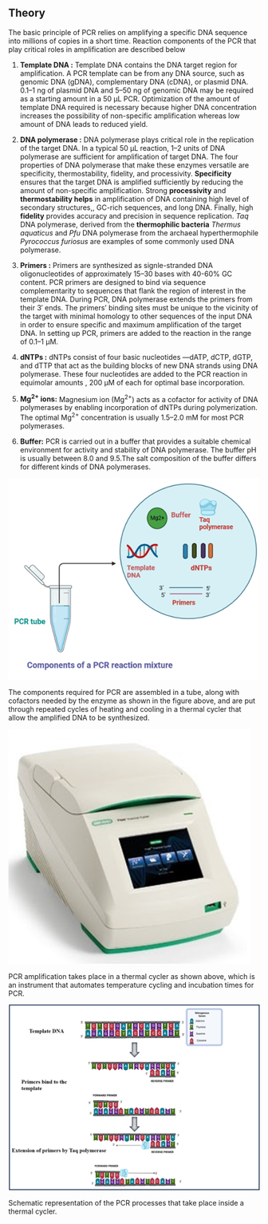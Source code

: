 
## Theory

The basic principle of PCR relies on amplifying a specific DNA sequence into millions of copies in a short time. Reaction components of the PCR that play critical roles in amplification are described below

1.	**Template DNA :** Template DNA  contains the DNA target region for amplification. A PCR template can be from any DNA source, such as genomic DNA (gDNA), complementary DNA (cDNA), or plasmid DNA. 0.1–1 ng of plasmid DNA and 5–50 ng of genomic DNA may be required as a starting amount in a 50 µL PCR. Optimization of the amount of template DNA required is necessary because higher DNA concentration increases the possibility of non-specific amplification whereas low amount of DNA leads to reduced yield.
2.	**DNA polymerase :** DNA polymerase plays critical role in the replication of the target DNA. In a typical 50 µL reaction, 1–2 units of DNA polymerase are sufficient for amplification of target DNA. The four properties of DNA polymerase that make these enzymes versatile are specificity, thermostability, fidelity, and processivity. **Specificity** ensures that the target DNA is amplified sufficiently by reducing the amount of non-specific amplification. Strong **processivity** and **thermostability  helps** in  amplification of DNA containing high level of secondary structures,, GC-rich sequences, and long DNA. Finally, high **fidelity** provides accuracy and precision in sequence replication. *Taq* DNA polymerase, derived from the **thermophilic bacteria** *Thermus aquaticus* and  *Pfu* DNA polymerase from the archaeal hyperthermophile *Pyrococcus furiosus* are examples of some commonly  used DNA polymerase.
3.	**Primers :**  Primers are synthesized as signle-stranded DNA oligonucleotides of approximately 15–30 bases with 40-60% GC content. PCR primers are designed to bind via sequence complementarity to sequences that flank the region of interest in the template DNA. During PCR, DNA polymerase extends the primers from their 3′ ends. The primers’ binding sites must be unique to the vicinity of the target with minimal homology to other sequences of the input DNA in order to ensure specific and maximum amplification of the  target DNA. In setting up PCR, primers are added to the reaction in the range of 0.1–1 μM.
4.	**dNTPs :** dNTPs consist of four basic nucleotides —dATP, dCTP, dGTP, and dTTP that act as the building blocks of new DNA strands using DNA polymerase. These four nucleotides are  added to the PCR reaction in equimolar amounts ,  200 μM of each for optimal base incorporation.
5.	**Mg<sup>2+</sup> ions:** Magnesium ion (Mg<sup>2+</sup>) acts as a cofactor for activity of DNA polymerases by enabling incorporation of dNTPs during polymerization. The optimal Mg<sup>2+</sup> concentration is usually 1.5–2.0 mM for most PCR polymerases.

6.	**Buffer:** PCR is carried out in a buffer that provides a suitable chemical environment for activity and stability of DNA polymerase. The buffer pH is usually between 8.0 and 9.5.The salt composition of the buffer differs for different kinds of DNA polymerases.

<img src="images/Components.png" class="img-fluid" >

The components required for PCR are assembled in a tube, along with cofactors needed by the enzyme as shown in the figure above, and are put through repeated cycles of heating and cooling in a thermal cycler that allow the amplified DNA to be synthesized.

<img src="images/Thermal_cycler.jpg" class="img-fluid" >

PCR amplification takes place in a thermal cycler as shown above, which is an instrument that automates temperature cycling and incubation times for PCR.


<div><img src="images/pcr1.png" class="img-fluid" >
<p>Schematic representation of the PCR processes that take place inside a thermal cycler.</p>
</div>